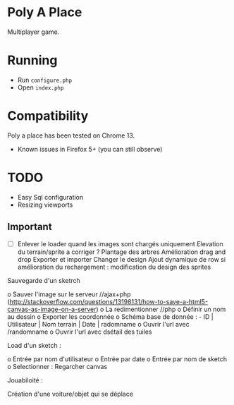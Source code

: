 Poly A Place
================

Multiplayer game.

# Running

* Run `configure.php`
* Open `index.php` 


# Compatibility

Poly a place has been tested on Chrome 13.

* Known issues in Firefox 5+ (you can still observe)

# TODO

* Easy Sql configuration
* Resizing viewports


Important
--------------


- [ ]  Enlever le loader quand les images sont chargés uniquement
  Elevation du terrain/sprite a corriger ?
  Plantage des arbres
  Amélioration drag and drop
  Exporter et importer
  Changer le design
  Ajout dynamique de row
  si amélioration du rechargement : modification du design des sprites


Sauvegarde d'un sketrch

  o Sauver l'image sur le serveur //ajax+php (http://stackoverflow.com/questions/13198131/how-to-save-a-html5-canvas-as-image-on-a-server)
  o La redimentionner  //php
  o Définir un nom au dessin
  o Exporter les coordonnée
  o Schéma base de donnée : 
      - ID | Utilisateur | Nom terrain | Date | radomname
  o Ouvrir l'url avec /randomname
  o Ouvrir l'url avec dsétail des tuiles

Load d'un sketch :

  o Entrée par nom d'utilisateur
  o Entrée par date
  o Entrée par nom de sketch
  o Selectionner : Regarcher canvas


Jouabiloité :

  Création d'une voiture/objet qui se déplace

